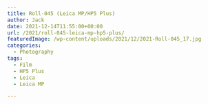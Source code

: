 ```yaml
---
title: Roll-045 (Leica MP/HP5 Plus)
author: Jack
date: 2021-12-14T11:55:00+00:00
url: /2021/roll-045-leica-mp-hp5-plus/
featuredImage: /wp-content/uploads/2021/12/2021-Roll-045_17.jpg
categories:
  - Photography
tags:
  - Film
  - HP5 Plus
  - Leica
  - Leica MP

---
```


 <figure class="wp-container-2 wp-block-gallery-624ad308214b2 wp-block-gallery columns-3 is-cropped">

<figure><a href="http://baty.net/?attachment_id=2330"><img src="http://baty.net/wp-content/uploads/2021/12/2021-Roll-045_02.jpg" alt="" data-id="2330" data-full-url="http://baty.net/wp-content/uploads/2021/12/2021-Roll-045_02.jpg" data-link="http://baty.net/?attachment_id=2330" class="wp-image-2330" /></a></figure>

<figure><a href="http://baty.net/?attachment_id=2331"><img src="http://baty.net/wp-content/uploads/2021/12/2021-Roll-045_07.jpg" alt="" data-id="2331" data-full-url="http://baty.net/wp-content/uploads/2021/12/2021-Roll-045_07.jpg" data-link="http://baty.net/?attachment_id=2331" class="wp-image-2331" /></a></figure>

<figure><a href="http://baty.net/?attachment_id=2332"><img src="http://baty.net/wp-content/uploads/2021/12/2021-Roll-045_17-1.jpg" alt="" data-id="2332" data-full-url="http://baty.net/wp-content/uploads/2021/12/2021-Roll-045_17-1.jpg" data-link="http://baty.net/?attachment_id=2332" class="wp-image-2332" /></a></figure>

<figure><a href="http://baty.net/?attachment_id=2334"><img src="http://baty.net/wp-content/uploads/2021/12/2021-Roll-045_29.jpg" alt="" data-id="2334" data-full-url="http://baty.net/wp-content/uploads/2021/12/2021-Roll-045_29.jpg" data-link="http://baty.net/?attachment_id=2334" class="wp-image-2334" /></a></figure>

<figure><a href="http://baty.net/?attachment_id=2335"><img src="http://baty.net/wp-content/uploads/2021/12/2021-Roll-045_32.jpg" alt="" data-id="2335" data-full-url="http://baty.net/wp-content/uploads/2021/12/2021-Roll-045_32.jpg" data-link="http://baty.net/?attachment_id=2335" class="wp-image-2335" /></a></figure>
</figure>
